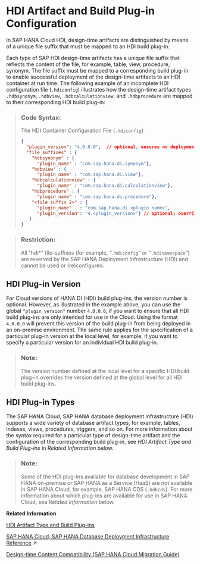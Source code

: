<!-- loioa86453dcaffa408e9aaefc0f399a8f48 -->

# HDI Artifact and Build Plug-in Configuration

In SAP HANA Cloud HDI, design-time artifacts are distinguished by means of a unique file suffix that must be mapped to an HDI build plug-in.



Each type of SAP HDI design-time artifacts has a unique file suffix that reflects the content of the file, for example, table, view, procedure, synonym. The file suffix must be mapped to a corresponding build plug-in to enable successful deployment of the design-time artifacts to an HDI container at run time. The following example of an incomplete HDI configuration file \(`.hdiconfig`\) illustrates how the design-time artifact types `.hdbsynonym`, `.hdbview`, `.hdbcalculationview`, and `.hdbprocedure` are mapped to their corresponding HDI build plug-in:

> ### Code Syntax:  
> The HDI Container Configuration File \(`.hdiconfig`\)
> 
> ```json
> {
>   "plugin_version": "4.0.0.0",  // optional, ensures no deployment to on-premise
>   "file_suffixes" : {
>     "hdbsynonym" : { 
>       "plugin_name" : "com.sap.hana.di.synonym"},
>     "hdbview" : { 
>       "plugin_name" : "com.sap.hana.di.view"}, 
>     "hdbcalculationview" : { 
>       "plugin_name" : "com.sap.hana.di.calculationview"},
>     "hdbprocedure" : { 
>       "plugin_name" : "com.sap.hana.di.procedure"},
>     "<file suffix 2>" : {
>       "plugin_name"   : "com.sap.hana.di.<plugin name>",
>       "plugin_version": "4.<plugin_version>"} // optional; overrides global version
>    }
> }
> ```

> ### Restriction:  
> All “hdi\*” file-suffixes \(for example, “`.hdiconfig`” or “`.hdinamespace`”\) are reserved by the SAP HANA Deployment Infrastructure \(HDI\) and cannot be used or \(re\)configured.



<a name="loioa86453dcaffa408e9aaefc0f399a8f48__section_sps_jrv_bpb"/>

## HDI Plug-in Version

For Cloud versions of HANA DI \(HDI\) build plug-ins, the version number is optional. However, as illustrated in the example above, you can use the global `"plugin_version"` number `4.0.0.0`, if you want to ensure that all HDI build plug-ins are only intended for use in the Cloud. Using the format `4.0.0.0` will prevent this version of the build plug-in from being deployed in an on-premise environment. The same rule applies for the specification of a particular plug-in version at the local level, for example, if you want to specify a particular version for an individual HDI build plug-in.

> ### Note:  
> The version number defined at the local level for a specific HDI build plug-in overrides the version defined at the global level for all HDI build plug-ins.



<a name="loioa86453dcaffa408e9aaefc0f399a8f48__section_tps_jrv_bpb"/>

## HDI Plug-in Types

The SAP HANA Cloud, SAP HANA database deployment infrastructure \(HDI\) supports a wide variety of database artifact types, for example, tables, indexes, views, procedures, triggers, and so on. For more information about the syntax required for a particular type of design-time artifact and the configuration of the corresponding build plug-in, see *HDI Artifact Type and Build Plug-ins* in *Related Information* below.

> ### Note:  
> Some of the HDI plug-ins available for database development in SAP HANA on-premise or SAP HANA as a Service \(HaaS\) are not available in SAP HANA Cloud, for example, SAP HANA CDS \(`.hdbcds`\). For more information about which plug-ins are available for use in SAP HANA Cloud, see *Related Information* below.

**Related Information**  


[HDI Artifact Type and Build Plug-ins](hdi-artifact-type-and-build-plug-ins-f8618f7.md "The SAP HANA Cloud, design-time database artifact types, for example, tables and views, are mapped to an SAP HDI build plug-in.")

[SAP HANA Cloud, SAP HANA Database Deployment Infrastructure Reference](https://help.sap.com/viewer/c2cc2e43458d4abda6788049c58143dc/2024_1_QRC/en-US/4077972509f5437c85d6a03e01509417.html "Set up and maintain the deployment infrastructure for the SAP HANA Cloud, SAP HANA database service.") :arrow_upper_right:

[Design-time Content Compatibility \(SAP HANA Cloud Migration Guide\)](https://help.sap.com/viewer/3c53bc7b58934a9795b6dd8c7e28cf05/hanacloud/en-US/9c8656d9c1a34c829fab426cb77b4639.html)

